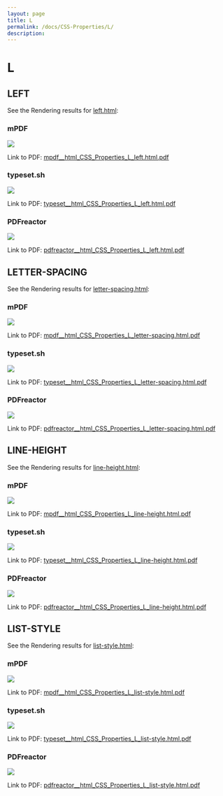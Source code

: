 ```yaml
---
layout: page
title: L
permalink: /docs/CSS-Properties/L/
description: 
---
```


# L



## LEFT

See the Rendering results for [left.html](/html/CSS%20Properties/L/left.html):

### mPDF
![](mpdf__html_CSS_Properties_L_left.html.png) 

Link to PDF: [mpdf__html_CSS_Properties_L_left.html.pdf](mpdf__html_CSS_Properties_L_left.html.pdf)

### typeset.sh
![](typeset__html_CSS_Properties_L_left.html.png) 

Link to PDF: [typeset__html_CSS_Properties_L_left.html.pdf](typeset__html_CSS_Properties_L_left.html.pdf)

### PDFreactor
![](pdfreactor__html_CSS_Properties_L_left.html.png) 

Link to PDF: [pdfreactor__html_CSS_Properties_L_left.html.pdf](pdfreactor__html_CSS_Properties_L_left.html.pdf)

## LETTER-SPACING

See the Rendering results for [letter-spacing.html](/html/CSS%20Properties/L/letter-spacing.html):

### mPDF
![](mpdf__html_CSS_Properties_L_letter-spacing.html.png) 

Link to PDF: [mpdf__html_CSS_Properties_L_letter-spacing.html.pdf](mpdf__html_CSS_Properties_L_letter-spacing.html.pdf)

### typeset.sh
![](typeset__html_CSS_Properties_L_letter-spacing.html.png) 

Link to PDF: [typeset__html_CSS_Properties_L_letter-spacing.html.pdf](typeset__html_CSS_Properties_L_letter-spacing.html.pdf)

### PDFreactor
![](pdfreactor__html_CSS_Properties_L_letter-spacing.html.png) 

Link to PDF: [pdfreactor__html_CSS_Properties_L_letter-spacing.html.pdf](pdfreactor__html_CSS_Properties_L_letter-spacing.html.pdf)

## LINE-HEIGHT

See the Rendering results for [line-height.html](/html/CSS%20Properties/L/line-height.html):

### mPDF
![](mpdf__html_CSS_Properties_L_line-height.html.png) 

Link to PDF: [mpdf__html_CSS_Properties_L_line-height.html.pdf](mpdf__html_CSS_Properties_L_line-height.html.pdf)

### typeset.sh
![](typeset__html_CSS_Properties_L_line-height.html.png) 

Link to PDF: [typeset__html_CSS_Properties_L_line-height.html.pdf](typeset__html_CSS_Properties_L_line-height.html.pdf)

### PDFreactor
![](pdfreactor__html_CSS_Properties_L_line-height.html.png) 

Link to PDF: [pdfreactor__html_CSS_Properties_L_line-height.html.pdf](pdfreactor__html_CSS_Properties_L_line-height.html.pdf)

## LIST-STYLE

See the Rendering results for [list-style.html](/html/CSS%20Properties/L/list-style.html):

### mPDF
![](mpdf__html_CSS_Properties_L_list-style.html.png) 

Link to PDF: [mpdf__html_CSS_Properties_L_list-style.html.pdf](mpdf__html_CSS_Properties_L_list-style.html.pdf)

### typeset.sh
![](typeset__html_CSS_Properties_L_list-style.html.png) 

Link to PDF: [typeset__html_CSS_Properties_L_list-style.html.pdf](typeset__html_CSS_Properties_L_list-style.html.pdf)

### PDFreactor
![](pdfreactor__html_CSS_Properties_L_list-style.html.png) 

Link to PDF: [pdfreactor__html_CSS_Properties_L_list-style.html.pdf](pdfreactor__html_CSS_Properties_L_list-style.html.pdf)


